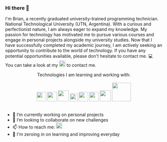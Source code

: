 ### Hi there 👋
I&apos;m Brian, a recently graduated university-trained programming technician. National Technological University (UTN, Argentina). With a curious and perfectionist nature, I am always eager to expand my knowledge. My passion for technology has motivated me to pursue various courses and engage in personal projects alongside my university studies. Now that I have successfully completed my academic journey, I am actively seeking an opportunity to contribute to the world of technology. If you have any potential opportunities available, please don&apos;t hesitate to contact me. :computer: <br>
You can take a look at my [<img src="https://user-images.githubusercontent.com/72633519/224140548-cfa39b54-4559-44c3-8ba4-92c68db45483.png" width=20>](https://www.linkedin.com/in/brian-g%C3%B3mez) to contact me.

<div align=center>
Technologies I am learning and working with: <br><br>
<img src="https://user-images.githubusercontent.com/72633519/188297424-d455a87b-6f8d-4b16-8638-6f5381eec8a7.png" width=30>
<img src="https://user-images.githubusercontent.com/72633519/235563937-ec975a04-d8c3-4ce4-b064-947e8bcace2e.png" width=30>
<img src="https://user-images.githubusercontent.com/72633519/224163248-bee94114-2d18-4ef2-b443-2fa5152f2cef.png" width=35>
<img src="https://user-images.githubusercontent.com/72633519/224162801-b8632a18-d860-4bbe-b847-9c75561253f1.png" width=25>
<img src="https://user-images.githubusercontent.com/72633519/188297421-e8f0d859-9cb3-4baa-ba53-1d8dd869b88a.png" width=30>
<img src="https://user-images.githubusercontent.com/72633519/188297675-415e5bda-9765-4631-9c41-fba8ac756a8d.png" width=30>
<img src="https://user-images.githubusercontent.com/72633519/224163400-8403a7cd-7b00-410d-8e97-dd6279afdab6.png" width=35>
<img src="https://github.com/Briantahiel/BrianTahiel/assets/72633519/9253de9c-6df2-44b9-a81e-89f75c5b3e02" width=60>
</div><br>

- 🔭 I’m currently working on personal projects
- 👯 I’m looking to collaborate on new challenges
- 📫 How to reach me: [<img src="https://user-images.githubusercontent.com/72633519/224140548-cfa39b54-4559-44c3-8ba4-92c68db45483.png" width=20 >](https://www.linkedin.com/in/brian-g%C3%B3mez)
- :dart: I'm zeroing in on learning and improving everyday

